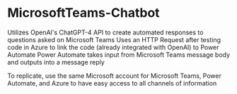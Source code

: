 # MicrosoftTeams-Chatbot
Utilizes OpenAI's ChatGPT-4 API to create automated responses to questions asked on Microsoft Teams
Uses an HTTP Request after testing code in Azure to link the code (already integrated with OpenAI) to Power Automate
Power Automate takes input from Microsoft Teams message body and outputs into a message reply

To replicate, use the same Microsoft account for Microsoft Teams, Power Automate, and Azure to have easy access to all channels of information
